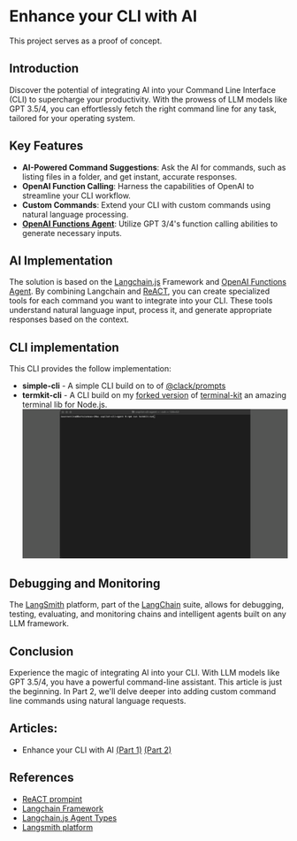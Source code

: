 

# Enhance your CLI with AI
This project serves as a proof of concept.

## Introduction
Discover the potential of integrating AI into your Command Line Interface (CLI) to supercharge your productivity. With the prowess of LLM models like GPT 3.5/4, you can effortlessly fetch the right command line for any task, tailored for your operating system.

## Key Features
- **AI-Powered Command Suggestions**: Ask the AI for commands, such as listing files in a folder, and get instant, accurate responses.
- **OpenAI Function Calling**: Harness the capabilities of OpenAI to streamline your CLI workflow.
- **Custom Commands**: Extend your CLI with custom commands using natural language processing.
- **[OpenAI Functions Agent]**: Utilize GPT 3/4's function calling abilities to generate necessary inputs.

## AI Implementation
The solution is based on the [Langchain.js] Framework and [OpenAI Functions Agent]. By combining Langchain and [ReACT], you can create specialized tools for each command you want to integrate into your CLI. These tools understand natural language input, process it, and generate appropriate responses based on the context.

## CLI implementation 
This CLI provides the follow implementation:
- **simple-cli** - A simple CLI build on to of [@clack/prompts][clack-prompts]
- **termkit-cli** - A CLI build on my [forked version][termkit-forked] of [terminal-kit][termkit] an amazing terminal lib for Node.js.
 ![](copilot-cli-agent.gif)


## Debugging and Monitoring
The [LangSmith] platform, part of the [LangChain] suite, allows for debugging, testing, evaluating, and monitoring chains and intelligent agents built on any LLM framework.

## Conclusion
Experience the magic of integrating AI into your CLI. With LLM models like GPT 3.5/4, you have a powerful command-line assistant. This article is just the beginning. In Part 2, we'll delve deeper into adding custom command line commands using natural language requests.

## Articles:

* Enhance your CLI with AI [(Part 1)](https://dev.to/bsorrentino/enhance-your-cli-with-ai-part-1-1ca)
[(Part 2)](https://dev.to/bsorrentino/enhance-your-cli-with-ai-part-1-16p0)

## References

* [ReACT prompint][ReACT]
* [Langchain Framework][langchain]
* [Langchain.js Agent Types](https://js.langchain.com/docs/modules/agents/agent_types/)
* [Langsmith platform][LangSmith]

[ReACT]: https://www.promptingguide.ai/techniques/react
[langchain]: https://docs.langchain.com/docs/
[langchain.js]: https://js.langchain.com/docs/get_started/introduction/
[LangSmith]: https://smith.langchain.com
[project]: https://github.com/bsorrentino/copilot-cli-agent
[OpenAI Functions Agent]: https://js.langchain.com/docs/modules/agents/agent_types/openai_functions_agent
[termkit]: https://github.com/cronvel/terminal-kit
[termkit-forked]: https://github.com/bsorrentino/terminal-kit
[clack-prompts]: https://www.npmjs.com/package/@clack/prompts